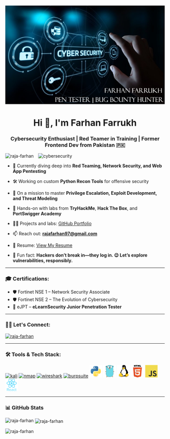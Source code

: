 ![logo](https://github.com/Raja-Farhan/Raja-Farhan/blob/main/Farhan_Farrukh.jpg)
<h1 align="center">Hi 👋, I'm Farhan Farrukh</h1>
<h3 align="center">Cybersecurity Enthusiast | Red Teamer in Training | Former Frontend Dev from Pakistan 🇵🇰</h3>

<img align="right" alt="cybersecurity" width="400" src="https://media.giphy.com/media/3o7TKGMzFbH3nla96U/giphy.gif">

<p align="left"> <img src="https://komarev.com/ghpvc/?username=raja-farhan&label=Profile%20views&color=0e75b6&style=flat" alt="raja-farhan" /> </p>

- 🧠 Currently diving deep into **Red Teaming, Network Security, and Web App Pentesting**

- 🛠️ Working on custom **Python Recon Tools** for offensive security

- 🎯 On a mission to master **Privilege Escalation, Exploit Development, and Threat Modeling**

- 🧪 Hands-on with labs from **TryHackMe**, **Hack The Box**, and **PortSwigger Academy**

- 👨‍💻 Projects and labs: [GitHub Portfolio](https://github.com/Raja-Farhan)

- 📫 Reach out: **rajafarhan97@gmail.com**

- 📄 Resume: [View My Resume](https://farhan-farrukh.tiiny.site/)

- 🧩 Fun fact: **Hackers don’t break in—they log in. 😉 Let’s explore vulnerabilities, responsibly.**

---

<h3 align="left">🎓 Certifications:</h3>

- 🛡️ Fortinet NSE 1 – Network Security Associate  
- 🛡️ Fortinet NSE 2 – The Evolution of Cybersecurity  
- 🧠 eJPT – **eLearnSecurity Junior Penetration Tester**

---

<h3 align="left">🧑‍💻 Let's Connect:</h3>
<p align="left">
<a href="https://linkedin.com/in/raja-farhan" target="blank"><img align="center" src="https://raw.githubusercontent.com/rahuldkjain/github-profile-readme-generator/master/src/images/icons/Social/linked-in-alt.svg" alt="raja-farhan" height="30" width="40" /></a>
</p>

---

<h3 align="left">🛠 Tools & Tech Stack:</h3>
<p align="left">
<a href="https://www.kali.org/" target="_blank"><img src="https://www.kali.org/images/favicon.ico" alt="kali" width="40" height="40"/></a>
<a href="https://nmap.org/" target="_blank"><img src="https://upload.wikimedia.org/wikipedia/commons/4/45/Nmap-logo.svg" alt="nmap" width="40" height="40"/></a>
<a href="https://www.wireshark.org/" target="_blank"><img src="https://upload.wikimedia.org/wikipedia/commons/e/e0/Wireshark_Logo.svg" alt="wireshark" width="40" height="40"/></a>
<a href="https://portswigger.net/burp" target="_blank"><img src="https://portswigger.net/favicon.ico" alt="burpsuite" width="40" height="40"/></a>
<a href="https://www.python.org/" target="_blank"><img src="https://raw.githubusercontent.com/devicons/devicon/master/icons/python/python-original.svg" alt="python" width="40" height="40"/></a>
<a href="https://go.dev/" target="_blank"><img src="https://raw.githubusercontent.com/devicons/devicon/master/icons/go/go-original.svg" alt="go" width="40" height="40"/></a>
<a href="https://www.linux.org/" target="_blank"><img src="https://raw.githubusercontent.com/devicons/devicon/master/icons/linux/linux-original.svg" alt="linux" width="40" height="40"/></a>
<a href="https://www.owasp.org/" target="_blank"><img src="https://raw.githubusercontent.com/devicons/devicon/master/icons/html5/html5-original-wordmark.svg" alt="owasp" width="40" height="40"/></a>
<a href="https://developer.mozilla.org/en-US/docs/Web/JavaScript" target="_blank"><img src="https://raw.githubusercontent.com/devicons/devicon/master/icons/javascript/javascript-original.svg" alt="javascript" width="40" height="40"/></a>
<a href="https://reactjs.org/" target="_blank"><img src="https://raw.githubusercontent.com/devicons/devicon/master/icons/react/react-original-wordmark.svg" alt="react" width="40" height="40"/></a>
</p>

---

<h3 align="left">📊 GitHub Stats</h3>
<p><img align="left" src="https://github-readme-stats.vercel.app/api/top-langs?username=raja-farhan&show_icons=true&locale=en&layout=compact" alt="raja-farhan" /></p>

<p>&nbsp;<img align="center" src="https://github-readme-stats.vercel.app/api?username=raja-farhan&show_icons=true&locale=en" alt="raja-farhan" /></p>

<p><img align="center" src="https://github-readme-streak-stats.herokuapp.com/?user=raja-farhan&" alt="raja-farhan" /></p>
